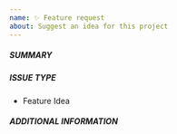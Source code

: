 ```yaml
---
name: ✨ Feature request
about: Suggest an idea for this project
---
```


<!--- Verify first that your feature was not already discussed on GitHub -->
<!--- Complete *all* sections as described to the best of your knowledge -->

##### SUMMARY
<!--- Describe the new feature/improvement briefly below -->

##### ISSUE TYPE
- Feature Idea


##### ADDITIONAL INFORMATION
<!--- Describe how the feature would be used, why it is needed and what it would solve -->

<!--- Paste example playbooks or commands between quotes below -->
```yaml

```

<!--- HINT: You can also paste gist.github.com links for larger files -->
